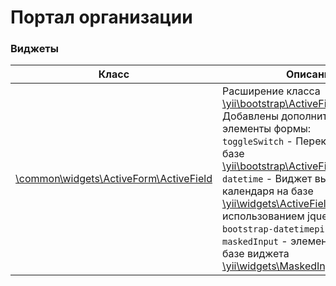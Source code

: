 # Портал организации #

### Виджеты

Класс | Описание
--- | ---
[\common\widgets\ActiveForm\ActiveField](https://vovancho.github.io/wk-portal/common-widgets-activeform-activefield.html) | Расширение класса [\yii\bootstrap\ActiveField](https://www.yiiframework.com/doc-2.0/yii-bootstrap-activefield.html). <BR> Добавлены дополнительные элементы формы: <BR> `toggleSwitch` - Переключатель на базе [\yii\bootstrap\ActiveField::checkbox()](https://www.yiiframework.com/doc-2.0/yii-bootstrap-activefield.html#checkbox()-detail) <BR> `datetime` - Виджет выбора даты из календаря на базе [\yii\widgets\ActiveField::textInput()](https://www.yiiframework.com/doc/api/2.0/yii-widgets-activefield#textInput()-detail) с использованием jquery плагина `bootstrap-datetimepicker.js`. <BR> `maskedInput` - элемент формы на базе виджета [\yii\widgets\MaskedInput](https://www.yiiframework.com/doc/api/2.0/yii-widgets-maskedinput).
